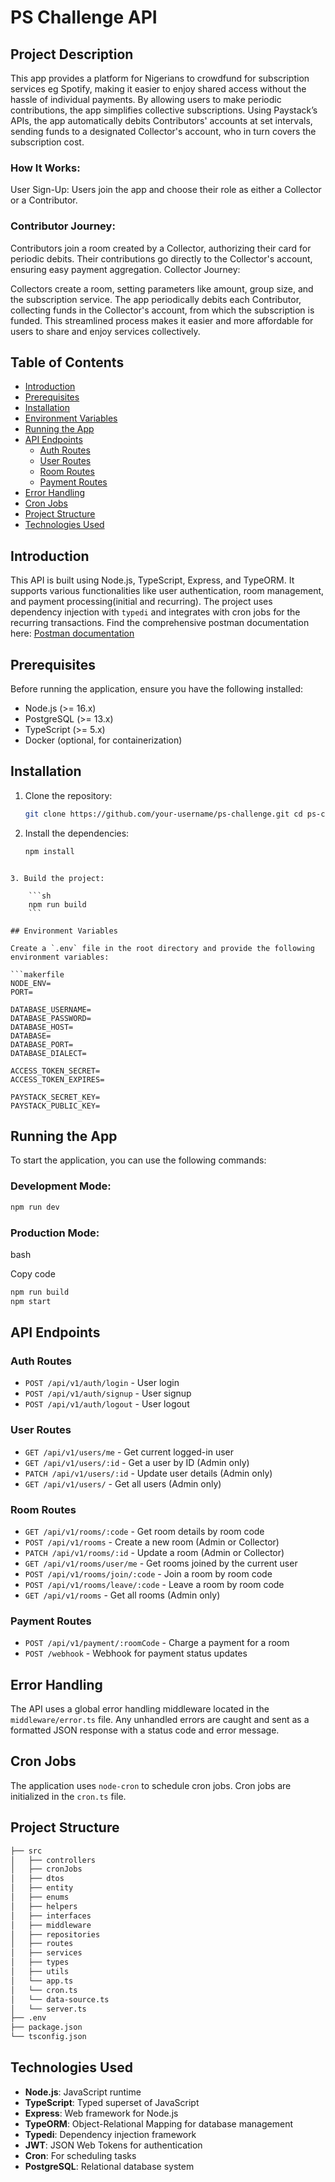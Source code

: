 # PS Challenge API

## Project Description

This app provides a platform for Nigerians to crowdfund for subscription services eg Spotify, making it easier to enjoy shared access without the hassle of individual payments. By allowing users to make periodic contributions, the app simplifies collective subscriptions. Using Paystack’s APIs, the app automatically debits Contributors' accounts at set intervals, sending funds to a designated Collector's account, who in turn covers the subscription cost.

### How It Works:

User Sign-Up: Users join the app and choose their role as either a Collector or a Contributor.

### Contributor Journey:

Contributors join a room created by a Collector, authorizing their card for periodic debits.
Their contributions go directly to the Collector's account, ensuring easy payment aggregation.
Collector Journey:

Collectors create a room, setting parameters like amount, group size, and the subscription service.
The app periodically debits each Contributor, collecting funds in the Collector's account, from which the subscription is funded.
This streamlined process makes it easier and more affordable for users to share and enjoy services collectively.

## Table of Contents

- [Introduction](#introduction)
- [Prerequisites](#prerequisites)
- [Installation](#installation)
- [Environment Variables](#environment-variables)
- [Running the App](#running-the-app)
- [API Endpoints](#api-endpoints)
  - [Auth Routes](#auth-routes)
  - [User Routes](#user-routes)
  - [Room Routes](#room-routes)
  - [Payment Routes](#payment-routes)
- [Error Handling](#error-handling)
- [Cron Jobs](#cron-jobs)
- [Project Structure](#project-structure)
- [Technologies Used](#technologies-used)

## Introduction

This API is built using Node.js, TypeScript, Express, and TypeORM. It supports various functionalities like user authentication, room management, and payment processing(initial and recurring). The project uses dependency injection with `typedi` and integrates with cron jobs for the recurring transactions.
Find the comprehensive postman documentation here: <a href="https://documenter.getpostman.com/view/22556744/2sAXxQfD4K#998357ca-d7d5-4137-bc9d-36edb98bb1d8" target="_blank">Postman documentation</a>

## Prerequisites

Before running the application, ensure you have the following installed:

- Node.js (>= 16.x)
- PostgreSQL (>= 13.x)
- TypeScript (>= 5.x)
- Docker (optional, for containerization)

## Installation

1. Clone the repository:

   ```bash
   git clone https://github.com/your-username/ps-challenge.git cd ps-challenge
   ```

2. Install the dependencies:

   ```bash
   npm install
   ```

````

3. Build the project:

    ```sh
	npm run build
    ```

## Environment Variables

Create a `.env` file in the root directory and provide the following environment variables:

```makerfile
NODE_ENV=
PORT=

DATABASE_USERNAME=
DATABASE_PASSWORD=
DATABASE_HOST=
DATABASE=
DATABASE_PORT=
DATABASE_DIALECT=

ACCESS_TOKEN_SECRET=
ACCESS_TOKEN_EXPIRES=

PAYSTACK_SECRET_KEY=
PAYSTACK_PUBLIC_KEY=
````

## Running the App

To start the application, you can use the following commands:

### Development Mode:

```bash
npm run dev
```

### Production Mode:

bash

Copy code

```bash
npm run build
npm start
```

## API Endpoints

### Auth Routes

- `POST /api/v1/auth/login` - User login
- `POST /api/v1/auth/signup` - User signup
- `POST /api/v1/auth/logout` - User logout

### User Routes

- `GET /api/v1/users/me` - Get current logged-in user
- `GET /api/v1/users/:id` - Get a user by ID (Admin only)
- `PATCH /api/v1/users/:id` - Update user details (Admin only)
- `GET /api/v1/users/` - Get all users (Admin only)

### Room Routes

- `GET /api/v1/rooms/:code` - Get room details by room code
- `POST /api/v1/rooms` - Create a new room (Admin or Collector)
- `PATCH /api/v1/rooms/:id` - Update a room (Admin or Collector)
- `GET /api/v1/rooms/user/me` - Get rooms joined by the current user
- `POST /api/v1/rooms/join/:code` - Join a room by room code
- `POST /api/v1/rooms/leave/:code` - Leave a room by room code
- `GET /api/v1/rooms` - Get all rooms (Admin only)

### Payment Routes

- `POST /api/v1/payment/:roomCode` - Charge a payment for a room
- `POST /webhook` - Webhook for payment status updates

## Error Handling

The API uses a global error handling middleware located in the `middleware/error.ts` file. Any unhandled errors are caught and sent as a formatted JSON response with a status code and error message.

## Cron Jobs

The application uses `node-cron` to schedule cron jobs. Cron jobs are initialized in the `cron.ts` file.

## Project Structure

```bash
├── src
│   ├── controllers
│   ├── cronJobs
│   ├── dtos
│   ├── entity
│   ├── enums
│   ├── helpers
│   ├── interfaces
│  	├── middleware
│   ├── repositories
│   ├── routes
│   ├── services
│   ├── types
│   ├── utils
│   └── app.ts
│   └── cron.ts
│   └── data-source.ts
│   └── server.ts
├── .env
├── package.json
└── tsconfig.json
```

## Technologies Used

- **Node.js**: JavaScript runtime
- **TypeScript**: Typed superset of JavaScript
- **Express**: Web framework for Node.js
- **TypeORM**: Object-Relational Mapping for database management
- **Typedi**: Dependency injection framework
- **JWT**: JSON Web Tokens for authentication
- **Cron**: For scheduling tasks
- **PostgreSQL**: Relational database system
